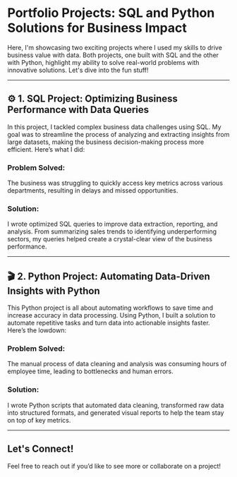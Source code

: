 # Portfolio Projects: SQL and Python Solutions for Business Impact

Here, I'm showcasing two exciting projects where I used my skills to drive business value with data. Both projects, one built with SQL and the other with Python, highlight my ability to solve real-world problems with innovative solutions. Let's dive into the fun stuff!

---

## ⚙️ 1. SQL Project: Optimizing Business Performance with Data Queries 

In this project, I tackled complex business data challenges using SQL. My goal was to streamline the process of analyzing and extracting insights from large datasets, making the business decision-making process more efficient. Here’s what I did:

### Problem Solved:
The business was struggling to quickly access key metrics across various departments, resulting in delays and missed opportunities.

### Solution:
I wrote optimized SQL queries to improve data extraction, reporting, and analysis. From summarizing sales trends to identifying underperforming sectors, my queries helped create a crystal-clear view of the business performance.


---

## 🎬 2. Python Project: Automating Data-Driven Insights with Python

This Python project is all about automating workflows to save time and increase accuracy in data processing. Using Python, I built a solution to automate repetitive tasks and turn data into actionable insights faster. Here’s the lowdown:

### Problem Solved:
The manual process of data cleaning and analysis was consuming hours of employee time, leading to bottlenecks and human errors.

### Solution:
I wrote Python scripts that automated data cleaning, transformed raw data into structured formats, and generated visual reports to help the team stay on top of key metrics.

---


## Let's Connect!
Feel free to reach out if you’d like to see more or collaborate on a project!

